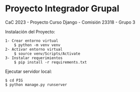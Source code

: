 # Proyecto Integrador Grupal
CaC 2023 - Proyecto Curso Django - Comisión 23318 - Grupo 3

Instalación del Proyecto:

    1- Crear entorno virtual
        $ python -m venv venv
    2- Activar entorno virtual
        $ source venv/Scripts/Activate
    3- Instalar requerimientos
        $ pip install -r requirements.txt

Ejecutar servidor local:

    $ cd PIG
    $ python manage.py runserver